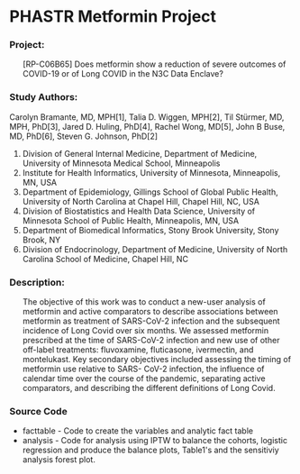# PHASTR Metformin Project

### Project:
<ul>[RP-C06B65] Does metformin show a reduction of severe outcomes of COVID-19 or of Long COVID in the N3C Data Enclave?</ul>

### Study Authors:

Carolyn Bramante, MD, MPH[1], Talia D. Wiggen, MPH[2], Til Stürmer, MD, MPH, PhD[3], Jared D. Huling, PhD[4], 
Rachel Wong, MD[5], John B Buse, MD, PhD[6], Steven G. Johnson, PhD[2]
1. Division of General Internal Medicine, Department of Medicine, University of Minnesota Medical School, Minneapolis
2. Institute for Health Informatics, University of Minnesota, Minneapolis, MN, USA
3. Department of Epidemiology, Gillings School of Global Public Health, University of North Carolina at Chapel Hill, Chapel Hill, NC, USA
4. Division of Biostatistics and Health Data Science, University of Minnesota School of Public Health, Minneapolis, MN, USA
5. Department of Biomedical Informatics, Stony Brook University, Stony Brook, NY
6. Division of Endocrinology, Department of Medicine, University of North Carolina School of Medicine, Chapel Hill, NC 

### Description:

<ul>
The objective of this work was to conduct a new-user analysis of metformin and active comparators to
describe associations between metformin as treatment of SARS-CoV-2 infection and the subsequent
incidence of Long Covid over six months. We assessed metformin prescribed at the time of SARS-CoV-2
infection and new use of other off-label treatments: fluvoxamine, fluticasone, ivermectin, and
montelukast. Key secondary objectives included assessing the timing of metformin use relative to SARS-
CoV-2 infection, the influence of calendar time over the course of the pandemic, separating active
comparators, and describing the different definitions of Long Covid.
</ul>

### Source Code

* facttable - Code to create the variables and analytic fact table
* analysis - Code for analysis using IPTW to balance the cohorts, logistic regression and produce the balance plots, Table1's and the sensitiviy analysis forest plot.
